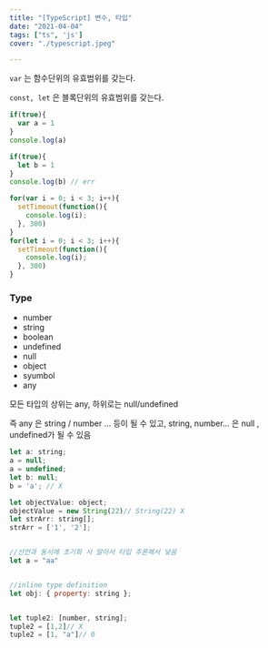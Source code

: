 ```yaml
---
title: "[TypeScript] 변수, 타입"
date: "2021-04-04"
tags: ["ts", 'js']
cover: "./typescript.jpeg"

---
```


`var` 는 함수단위의 유효범위를 갖는다.

`const, let` 은 블록단위의 유효범위를 갖는다.

```js
if(true){
  var a = 1
}
console.log(a)

if(true){
  let b = 1
}
console.log(b) // err

for(var i = 0; i < 3; i++){
  setTimeout(function(){
    console.log(i);
  }, 300)
}
for(let i = 0; i < 3; i++){
  setTimeout(function(){
    console.log(i);
  }, 300)
}
```



### Type

* number
* string
* boolean
* undefined
* null
* object
* syumbol
* any

모든 타입의 상위는 any, 하위로는 null/undefined

즉 any 은 string / number ... 등이 될 수 있고,  string, number...  은 null , undefined가 될 수 있음

```js
let a: string;
a = null;
a = undefined;
let b: null;
b = 'a'; // X
```



```js
let objectValue: object;
objectValue = new String(22)// String(22) X
let strArr: string[];
strArr = ['1', '2'];


//선언과 동시에 초기화 시 알아서 타입 추론해서 넣음
let a = "aa"


//inline type definition
let obj: { property: string };


let tuple2: [number, string];
tuple2 = [1,2]// X
tuple2 = [1, "a"]// 0
```









